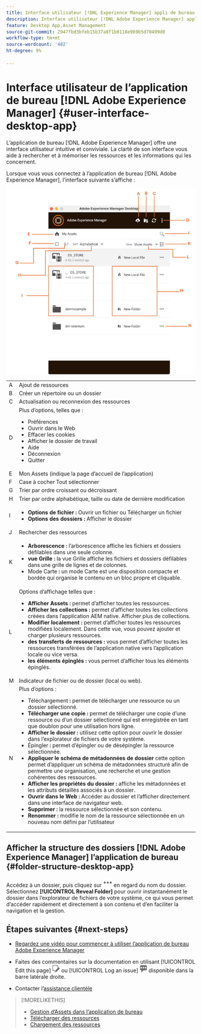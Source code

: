 ```yaml
---
title: Interface utilisateur [!DNL Experience Manager] appli de bureau
description: Interface utilisateur [!DNL Adobe Experience Manager] appli de bureau.
feature: Desktop App,Asset Management
source-git-commit: 2947fbd3bfeb15b37a8f1b0118e969b5d70499d0
workflow-type: tm+mt
source-wordcount: '482'
ht-degree: 9%

---
```



# Interface utilisateur de l’application de bureau [!DNL Adobe Experience Manager] {#user-interface-desktop-app}

L’application de bureau [!DNL Adobe Experience Manager] offre une interface utilisateur intuitive et conviviale. La clarté de son interface vous aide à rechercher et à mémoriser les ressources et les informations qui les concernent.

Lorsque vous vous connectez à l’application de bureau [!DNL Adobe Experience Manager], l’interface suivante s’affiche :

![Interface utilisateur de l’application de bureau](assets/app-user-interface.png)

<table border="0">
    <tr>
        <td> A </td>
        <td> Ajout de ressources </td>
    </tr>
    <tr>
        <td> B </td>
        <td> Créer un répertoire ou un dossier </td>
    </tr>
    <tr>
        <td> C </td>
        <td> Actualisation ou reconnexion des ressources </td>
    </tr>
    <tr>
        <td> D </td>
        <td> Plus d’options, telles que :
            <ul>
                <li>Préférences</li>
                <li>Ouvrir dans le Web</li>
                <li>Effacer les cookies</li>
                <li>Afficher le dossier de travail</li>
                <li>Aide</li>
                <li>Déconnexion</li>
                <li>Quitter</li>
            </ul>
        </td>
    </tr>
    <tr>
        <td> E </td>
        <td> Mon Assets (indique la page d’accueil de l’application) </td>
    </tr>
    <tr>
        <td> F </td>
        <td> Case à cocher Tout sélectionner </td>
    </tr>
    <tr>
        <td> G </td>
        <td> Trier par ordre croissant ou décroissant </td>
    </tr>
    <tr>
        <td> H </td>
        <td> Trier par ordre alphabétique, taille ou date de dernière modification </td>
    </tr>
    <tr>
        <td> I </td>
        <td> 
        <ul>
            <li> <b>Options de fichier :</b> Ouvrir un fichier ou Télécharger un fichier </li> 
            <li> <b>Options des dossiers :</b> Afficher le dossier </li>
        </ul>
        </td>
    </tr>
    <tr>
        <td> J </td>
        <td> Rechercher des ressources </td>
    </tr>
    <tr>
        <td> K </td>
        <td> 
            <ul>
                <li> <b> Arborescence : </b> l’arborescence affiche les fichiers et dossiers défilables dans une seule colonne. </li> 
                <li> <b> vue Grille : </b> la vue Grille affiche les fichiers et dossiers défilables dans une grille de lignes et de colonnes. </li>
                <li> Mode Carte <b> : </b> un mode Carte est une disposition compacte et bordée qui organise le contenu en un bloc propre et cliquable. </li> 
            </ul>
        </td>
    </tr>
    <tr>
        <td> L </td>
        <td> Options d’affichage telles que : 
            <ul>
                <li><b> Afficher Assets :</b> permet d’afficher toutes les ressources. </li>
                <li><b> Afficher les collections :</b> permet d’afficher toutes les collections créées dans l’application AEM native. Afficher plus de collections. </li>
                <li><b> Modifier localement :</b> permet d’afficher toutes les ressources modifiées localement. Dans cette vue, vous pouvez ajouter et charger plusieurs ressources.</li>
                <li><b> des transferts de ressources :</b> vous permet d’afficher toutes les ressources transférées de l’application native vers l’application locale ou vice versa. </li>
                <li><b> les éléments épinglés :</b> vous permet d’afficher tous les éléments épinglés.</li>
            </ul>
        </td>
    </tr>
    <tr>
        <td> M </td>
        <td> Indicateur de fichier ou de dossier (local ou web). </td>
    </tr>
    <tr>
        <td> N </td>
        <td> Plus d’options : 
            <ul>
                <li>Téléchargement <b> : </b> permet de télécharger une ressource ou un dossier sélectionné. </li>
                <li><b> Télécharger une copie :</b> permet de télécharger une copie d’une ressource ou d’un dossier sélectionné qui est enregistrée en tant que doublon pour une utilisation hors ligne. </li>
                <li><b> Afficher le dossier :</b> utilisez cette option pour ouvrir le dossier dans l’explorateur de fichiers de votre système.</li>
                <li>Épingler <b> :</b> permet d’épingler ou de désépingler la ressource sélectionnée. </li>
                <li><b> Appliquer le schéma de métadonnées de dossier </b> cette option permet d’appliquer un schéma de métadonnées structuré afin de permettre une organisation, une recherche et une gestion cohérentes des ressources.</li>
                <li><b> Afficher les propriétés du dossier : </b> affiche les métadonnées et les attributs détaillés associés à un dossier. </li>
                <li><b> Ouvrir dans le Web : </b> Accéder au dossier et l’afficher directement dans une interface de navigateur web. </li>
                <li><b> Supprimer : </b> la ressource sélectionnée et son contenu. </li>
                <li><b> Renommer : </b> modifie le nom de la ressource sélectionnée en un nouveau nom défini par l’utilisateur </li>
            </ul>
        </td>
    </tr>
</table>

## Afficher la structure des dossiers [!DNL Adobe Experience Manager] l’application de bureau {#folder-structure-desktop-app}

Accédez à un dossier, puis cliquez sur ![icône Autres actions](assets/do-not-localize/more2_da2.png) en regard du nom du dossier. Sélectionnez **[!UICONTROL Reveal Folder]** pour ouvrir instantanément le dossier dans l’explorateur de fichiers de votre système, ce qui vous permet d’accéder rapidement et directement à son contenu et d’en faciliter la navigation et la gestion.


## Étapes suivantes {#next-steps}

* [Regardez une vidéo pour commencer à utiliser l’application de bureau Adobe Experience Manager](https://experienceleague.adobe.com/fr/docs/experience-manager-learn/assets/creative-workflows/aem-desktop-app)

* Faites des commentaires sur la documentation en utilisant [!UICONTROL Edit this page] ![modifier la page](assets/do-not-localize/edit-page.png) ou [!UICONTROL Log an issue] ![créer un problème GitHub](assets/do-not-localize/github-issue.png) disponible dans la barre latérale droite.

* Contacter l’[assistance clientèle](https://experienceleague.adobe.com/fr?support-solution=General#support)

>[!MORELIKETHIS]
>
>* [Gestion d’Assets dans l’application de bureau](/help/using/assets-management-tasks.md)
>* [Télécharger des ressources](/help/using/download-assets.md)
>* [Chargement des ressources](/help/using/upload-assets.md)

